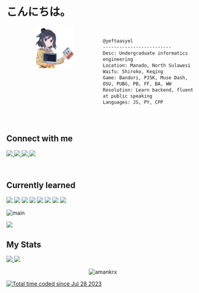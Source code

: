 <h1 align="left">こんにちは。</h1>

<!--
![image](https://github.com/yeftakun/yeftakun/assets/112306795/94f13d44-3eb0-471c-b24d-1111a676fe9c)
-->

<div style="display: flex;">
    <div align="center" style="flex: 1;">
        <img src="animcoding.png" alt="gambar" width=40%/>
    </div>
    <div style="flex: 1;">
        <pre>
            <code>
@yeftaasyel
-------------------------
Desc: Undergraduate informatics engineering
Location: Manado, North Sulawesi
Waifu: Shiroko, Keqing
Game: Bandori, PJSK, Muse Dash, OSU, PUBG, PB, FF, BA, WW 
Resolution: Learn backend, fluent at public speaking
Languages: JS, PY, CPP
            </code>
        </pre>
    </div>
</div>


<h2 align="left">Connect with me</h2>
<p align="left">
	<!--<a href="https://www.linkedin.com/in/yefta-yosia-asyel-43b802288">
		<img src="https://img.shields.io/badge/LinkedIn-0077B5?style=for-the-badge&logo=linkedin&logoColor=white" />
	</a>-->
  <a href="https://www.facebook.com/profile.php?id=100033274762510">
		<img src="https://img.shields.io/badge/Facebook-1877F2?style=for-the-badge&logo=facebook&logoColor=white" />
	</a>
  <a href="https://instagram.com/yeftaasyel_?igshid=NGVhN2U2NjQ0Yg">
		<img src="https://img.shields.io/badge/Instagram-E4405F?style=for-the-badge&logo=instagram&logoColor=white" />
	</a>
	<!--
  <a href="https://youtube.com/@yeftakun?si=daW59SNWa2q08GOo">
		<img src="https://img.shields.io/badge/YouTube-FF0000?style=for-the-badge&logo=youtube&logoColor=white" />
	</a>-->
	<a href="https://github.com/yeftakun">
		<img src="https://img.shields.io/badge/GitHub-100000?style=for-the-badge&logo=github&logoColor=white" />
	</a>
	<!--
  <a href="mailto:yeftakun34@gmail.com">
		<img src="https://img.shields.io/badge/Gmail-D14836?style=for-the-badge&logo=gmail&logoColor=white" />
	</a>-->
	<a href="https://discord.com/users/993736722405916712">
		<img src="https://img.shields.io/badge/Discord-%235865F2.svg?style=for-the-badge&logo=discord&logoColor=white" />
	</a>
</p>
<!--<a href="https://steamcommunity.com/id/yeftaasyel">
		<img src="https://img.shields.io/badge/steam-%23000000.svg?style=for-the-badge&logo=steam&logoColor=white" />
	</a>
 
Introducing my name **Yefta Yosia Asyel**

- 🔭 I’m currently studying at Faculty of Engineering Sam Ratulangi University
- 🌱 I’m currently learning course at [Dicoding](https://www.dicoding.com/users/yeftakun/academies) | [MySkill](https://myskill.id/)
- 💬 Ask me about Anime and Game

<blockquote>Just changing your GitHub profile picture to an anime girl won't make you a coding expert</blockquote>
-->
<!-- - 😄 Pronouns: wibu -->
<br>
<h2>Currently learned</h2>
<div>
    <img src="https://img.shields.io/badge/Amazon_AWS-FF9900?style=for-the-badge&logo=amazonaws&logoColor=white" style="display: inline-block;">
    <img src="https://img.shields.io/badge/PostgreSQL-316192?style=for-the-badge&logo=postgresql&logoColor=white" style="display: inline-block;">
    <img src="https://img.shields.io/badge/Figma-F24E1E?style=for-the-badge&logo=figma&logoColor=white" style="display: inline-block;">
    <img src="https://img.shields.io/badge/Postman-FF6C37?style=for-the-badge&logo=Postman&logoColor=white" style="display: inline-block;">
    <img src="https://img.shields.io/badge/Android_Studio-3DDC84?style=for-the-badge&logo=android-studio&logoColor=white" style="display: inline-block;">
    <img src="https://img.shields.io/badge/JavaScript-323330?style=for-the-badge&logo=javascript&logoColor=F7DF1E" style="display: inline-block;">
    <img src="https://img.shields.io/badge/PHP-777BB4?style=for-the-badge&logo=php&logoColor=white" style="display: inline-block;">
    <img src="https://img.shields.io/badge/Python-FFD43B?style=for-the-badge&logo=python&logoColor=blue" style="display: inline-block;">
</div>

![main](https://img.shields.io/github/last-commit/yeftakun/yeftakun/main)

<img src="https://github.com/yeftakun/yeftakun/assets/112306795/d7377f6a-639b-4f97-a542-63f96966ec10" width=30% />

## My Stats

<p align="left">
<a href="https://github.com/yeftakun">
  <img height="180em" src="https://github-readme-stats-eight-theta.vercel.app/api?username=yeftakun&show_icons=true&theme=algolia&include_all_commits=true&count_private=true"/>
  <img height="180em" src="https://github-readme-stats-eight-theta.vercel.app/api/top-langs/?username=yeftakun&layout=compact&theme=algolia"/>
</a></p>

<p align="center">
	<img width="60%" src="https://github-readme-stats.vercel.app/api/wakatime?username=yeftakun&theme=algolia&show_icons=true" alt="amankrx" />
</p>


<a href="https://wakatime.com/@c0f068d6-5021-484a-b546-4c068cd8909a"><img src="https://wakatime.com/badge/user/c0f068d6-5021-484a-b546-4c068cd8909a.svg" alt="Total time coded since Jul 28 2023" /></a>
